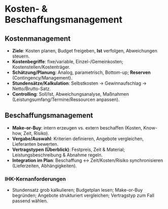 # Kosten- & Beschaffungsmanagement

## Kostenmanagement
- **Ziele**: Kosten planen, Budget freigeben, **Ist** verfolgen, Abweichungen steuern.  
- **Kostenbegriffe**: fixe/variable, Einzel-/Gemeinkosten; Kostenstellen/Kostenträger.  
- **Schätzung/Planung**: Analog, parametrisch, Bottom-up; **Reserven** (Contingency/Management).  
- **Stundensätze/Kalkulation**: Selbstkosten → Gewinnaufschlag → Netto/Brutto-Satz.  
- **Controlling**: Soll/Ist, Abweichungsanalyse, Maßnahmen (Leistungsumfang/Termine/Ressourcen anpassen).

## Beschaffungsmanagement
- **Make-or-Buy**: intern erzeugen vs. extern beschaffen (Kosten, Know-how, Zeit, Risiko).  
- **Vergabe/Auswahl**: Kriterien definieren, Angebote vergleichen, Lieferanten bewerten.  
- **Vertragstypen (Überblick)**: Festpreis, Zeit & Material; Leistungsbeschreibung & Abnahme regeln.  
- **Integration im Plan**: Beschaffung ↔ Zeit/Kosten/Risiko synchronisieren (Lieferzeiten, Abhängigkeiten).

### IHK-Kernanforderungen
- Stundensatz grob kalkulieren; Budgetplan lesen; Make-or-Buy begründen; Angebote strukturiert vergleichen; Vertragstyp zum Fall passend wählen.
